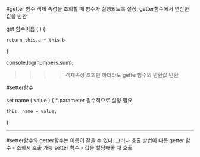 #getter 함수
객체 속성을 조회할 때 함수가 실행되도록 설정.
getter함수에서 연산한 값을 반환

get 함수이름 (  ) {  

    return this.a + this.b

}

console.log(numbers.sum);  
>>>> 객체속성 조회만 하더라도 getter함수의 반환값 반환


#setter함수

set name ( value ) {  * parameter 필수적으로 설정 필요

    this._name = value;

}

******
#setter함수와 getter함수는 이름이 같을 수 있다.
그러나 호출 방법이 다름
getter 함수 - 조회시 호출 가능
setter 함수 - 값을 할당해줄 때 호출
